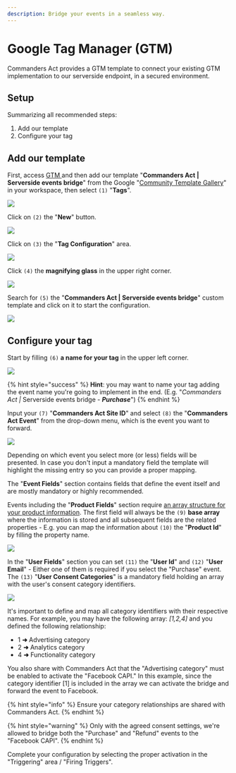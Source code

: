 ```yaml
---
description: Bridge your events in a seamless way.
---
```


# Google Tag Manager (GTM)

Commanders Act provides a GTM template to connect your existing GTM implementation to our serverside endpoint, in a secured environment.

## Setup

Summarizing all recommended steps:

1. Add our template
2. Configure your tag

## Add our template



First, access [GTM ](https://tagmanager.google.com/)and then add our template "**Commanders Act | Serverside events bridge**" from the Google "[Community Template Gallery](https://tagmanager.google.com/gallery/#/owners/TagCommander/templates/Serverside-events-bridge)" in your workspace, then select `(1)` "**Tags**".

![](../../../../.gitbook/assets/serverside\_events\_bridge1.png)

Click on `(2)` the "**New**" button.

![](../../../../.gitbook/assets/serverside\_events\_bridge2.png)

Click on `(3)` the "**Tag Configuration**" area.

![](../../../../.gitbook/assets/serverside\_events\_bridge3.png)

Click `(4)` the **magnifying glass** in the upper right corner.

![](../../../../.gitbook/assets/serverside\_events\_bridge4.png)

Search for `(5)` the "**Commanders Act | Serverside events bridge**" custom template and click on it to start the configuration.

![](../../../../.gitbook/assets/serverside\_events\_bridge5.png)

## Configure your tag



Start by filling `(6)` **a name for your tag** in the upper left corner.

![](../../../../.gitbook/assets/serverside\_events\_bridge6.png)

{% hint style="success" %}
**Hint**: you may want to name your tag adding the event name you're going to implement in the end. (E.g. "_Commanders Act |_ Serverside events bridge _- **Purchase**_")&#x20;
{% endhint %}

Input your `(7)` "**Commanders Act Site ID**" and select `(8)` the "**Commanders Act Event**" from the drop-down menu, which is the event you want to forward.

![](../../../../.gitbook/assets/serverside\_events\_bridge7.png)

Depending on which event you select more (or less) fields will be presented. In case you don't input a mandatory field the template will highlight the missing entry so you can provide a proper mapping.

The "**Event Fields**" section contains fields that define the event itself and are mostly mandatory or highly recommended. &#x20;

Events including the "**Product Fields**" section require [an array structure for your product information](https://community.commandersact.com/tagcommander/tips-and-tricks/best-practices/common-datalayer-variables#product-arrays). The first field will always be the `(9)` **base array** where the information is stored and all subsequent fields are the related properties - E.g. you can map the information about `(10)` the "**Product Id**" by filling the property name.&#x20;

![](../../../../.gitbook/assets/serverside\_events\_bridge8.png)

In the "**User Fields**" section you can set `(11)` the "**User Id**" and `(12)` "**User Email**" - Either one of them is required if you select the "Purchase" event. The `(13)` "**User Consent Categories**" is a mandatory field holding an array with the user's consent category identifiers.

![](../../../../.gitbook/assets/serverside\_events\_bridge9.png)

It's important to define and map all category identifiers with their respective names. For example, you may have the following array: _\[1,2,4]_ and you defined the following relationship:&#x20;

* 1 **➜** Advertising category
* 2 **➜** Analytics category
* 4 **➜** Functionality category

You also share with Commanders Act that the "Advertising category" must be enabled to activate the "Facebook CAPI." In this example, since the category identifier \[1] is included in the array we can activate the bridge and forward the event to Facebook.

{% hint style="info" %}
Ensure your category relationships are shared with Commanders Act.
{% endhint %}

{% hint style="warning" %}
Only with the agreed consent settings, we're allowed to bridge both the "Purchase" and "Refund" events to the "Facebook CAPI".
{% endhint %}

Complete your configuration by selecting the proper activation in the "Triggering" area / "Firing Triggers".


